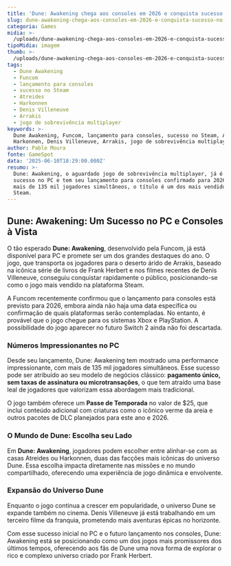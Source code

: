 ```yaml
---
title: 'Dune: Awakening chega aos consoles em 2026 e conquista sucesso no PC'
slug: dune-awakening-chega-aos-consoles-em-2026-e-conquista-sucesso-no-pc
categoria: Games
midia: >-
  /uploads/dune-awakening-chega-aos-consoles-em-2026-e-conquista-sucesso-no-pc-thumb.jpeg
tipoMidia: imagem
thumb: >-
  /uploads/dune-awakening-chega-aos-consoles-em-2026-e-conquista-sucesso-no-pc-thumb.jpeg
tags:
  - Dune Awakening
  - Funcom
  - lançamento para consoles
  - sucesso no Steam
  - Atreides
  - Harkonnen
  - Denis Villeneuve
  - Arrakis
  - jogo de sobrevivência multiplayer
keywords: >-
  Dune Awakening, Funcom, lançamento para consoles, sucesso no Steam, Atreides,
  Harkonnen, Denis Villeneuve, Arrakis, jogo de sobrevivência multiplayer
author: Pablo Moura
fonte: GameSpot
data: '2025-06-10T18:29:00.000Z'
resumo: >-
  Dune: Awakening, o aguardado jogo de sobrevivência multiplayer, já é um
  sucesso no PC e tem seu lançamento para consoles confirmado para 2026. Com
  mais de 135 mil jogadores simultâneos, o título é um dos mais vendidos no
  Steam.
---
```


## Dune: Awakening: Um Sucesso no PC e Consoles à Vista

O tão esperado **Dune: Awakening**, desenvolvido pela Funcom, já está disponível para PC e promete ser um dos grandes destaques do ano. O jogo, que transporta os jogadores para o deserto árido de Arrakis, baseado na icônica série de livros de Frank Herbert e nos filmes recentes de Denis Villeneuve, conseguiu conquistar rapidamente o público, posicionando-se como o jogo mais vendido na plataforma Steam.

A Funcom recentemente confirmou que o lançamento para consoles está previsto para 2026, embora ainda não haja uma data específica ou confirmação de quais plataformas serão contempladas. No entanto, é provável que o jogo chegue para os sistemas Xbox e PlayStation. A possibilidade do jogo aparecer no futuro Switch 2 ainda não foi descartada.

### Números Impressionantes no PC

Desde seu lançamento, Dune: Awakening tem mostrado uma performance impressionante, com mais de 135 mil jogadores simultâneos. Esse sucesso pode ser atribuído ao seu modelo de negócios clássico: **pagamento único, sem taxas de assinatura ou microtransações**, o que tem atraído uma base leal de jogadores que valorizam essa abordagem mais tradicional.

O jogo também oferece um **Passe de Temporada** no valor de $25, que inclui conteúdo adicional com criaturas como o icônico verme da areia e outros pacotes de DLC planejados para este ano e 2026.

### O Mundo de Dune: Escolha seu Lado

Em **Dune: Awakening**, jogadores podem escolher entre alinhar-se com as casas Atreides ou Harkonnen, duas das facções mais icônicas do universo Dune. Essa escolha impacta diretamente nas missões e no mundo compartilhado, oferecendo uma experiência de jogo dinâmica e envolvente.

### Expansão do Universo Dune

Enquanto o jogo continua a crescer em popularidade, o universo Dune se expande também no cinema. Denis Villeneuve já está trabalhando em um terceiro filme da franquia, prometendo mais aventuras épicas no horizonte.

Com esse sucesso inicial no PC e o futuro lançamento nos consoles, Dune: Awakening está se posicionando como um dos jogos mais promissores dos últimos tempos, oferecendo aos fãs de Dune uma nova forma de explorar o rico e complexo universo criado por Frank Herbert.
